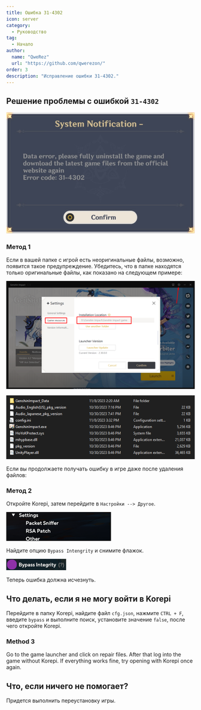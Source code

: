 ```yaml
---
title: Ошибка 31-4302
icon: server
category:
  - Руководство
tag:
  - Начало
author: 
  name: "QweRez"
  url: "https://github.com/qwerezon/"
order: 3
description: "Исправление ошибки 31-4302."
---
```


## Решение проблемы с ошибкой `31-4302`

![](/assets/images/docs/202312/31-4302.png)

### Метод 1

Если в вашей папке с игрой есть неоригинальные файлы, возможно, появится такое предупреждение. Убедитесь, что в папке находятся только оригинальные файлы, как показано на следующем примере:

![](/assets/images/docs/202312/launcher.png)

![](/assets/images/docs/202312/folder1.png)

Если вы продолжаете получать ошибку в игре даже после удаления файлов:

### Метод 2

Откройте Korepi, затем перейдите в `Настройки --> Другое`.

![](/assets/images/docs/202312/settings1.png)

Найдите опцию `Bypass Intengrity` и снимите флажок.

![](/assets/images/docs/202312/settings2.png)

Теперь ошибка должна исчезнуть.

## Что делать, если я не могу войти в Korepi

Перейдите в папку Korepi, найдите файл `cfg.json`, нажмите `CTRL + F`, введите `bypass` и выполните поиск, установите значение `false`, после чего откройте Korepi.

### Method 3

Go to the game launcher and click on repair files. After that log into the game without Korepi. If everything works fine, try opening with Korepi once again.

## Что, если ничего не помогает?

Придется выполнить переустановку игры.
